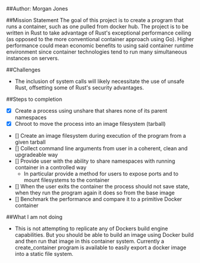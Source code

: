 ##Author: Morgan Jones

##Mission Statement
The goal of this project is to create a program that runs a container, such as one pulled from docker hub. The project is to be written in Rust to take advantage of Rust's exceptional performance ceiling (as opposed to the more conventional container approach using Go). Higher performance could mean economic benefits to using said container runtime environment since container technologies tend to run many simultaneous instances on servers.

##Challenges
- The inclusion of system calls will likely necessitate the use of unsafe Rust, offsetting some of Rust's security advantages.

##Steps to completion
- [x] Create a process using unshare that shares none of its parent namespaces
- [x] Chroot to move the process into an image filesystem (tarball)
- [] Create an image filesystem during execution of the program from a given tarball
- [] Collect command line arguments from user in a coherent, clean and upgradeable way
- [] Provide user with the ability to share namespaces with running container in a controlled way
    - In particular provide a method for users to expose ports and to mount filesystems to the container
- [] When the user exits the container the process should not save state, when they run the program again it does so from the base image
- [] Benchmark the performance and compare it to a primitive Docker container

##What I am not doing
- This is not attempting to replicate any of Dockers build engine capabilities. But you should be able to build an image using Docker build and then run that image in this container system. Currently a create_container program is available to easily export a docker image into a static file system.
